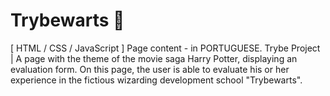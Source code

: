 # Trybewarts 🧙
[ HTML / CSS / JavaScript ] Page content - in PORTUGUESE. Trybe Project | A page with the theme of the movie saga Harry Potter, displaying an evaluation form. On this page, the user is able to evaluate his or her experience in the fictious wizarding development school "Trybewarts".
